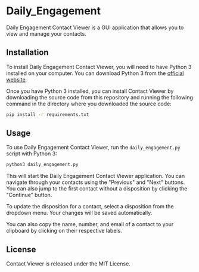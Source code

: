 # Daily_Engagement

Daily Engagement Contact Viewer is a GUI application that allows you to view and manage your contacts.


## Installation

To install Daily Engagement Contact Viewer, you will need to have Python 3 installed on your computer. You can download Python 3 from the [official website](https://www.python.org/downloads/).

Once you have Python 3 installed, you can install Contact Viewer by downloading the source code from this repository and running the following command in the directory where you downloaded the source code:

```bash
pip install -r requirements.txt
```

## Usage

To use Daily Engagement Contact Viewer, run the `daily_engagement.py` script with Python 3:

```bash
python3 daily_engagement.py
```


This will start the Daily Engagement Contact Viewer application. You can navigate through your contacts using the "Previous" and "Next" buttons. You can also jump to the first contact without a disposition by clicking the "Continue" button.

To update the disposition for a contact, select a disposition from the dropdown menu. Your changes will be saved automatically.

You can also copy the name, number, and email of a contact to your clipboard by clicking on their respective labels.

## License

Contact Viewer is released under the MIT License.
